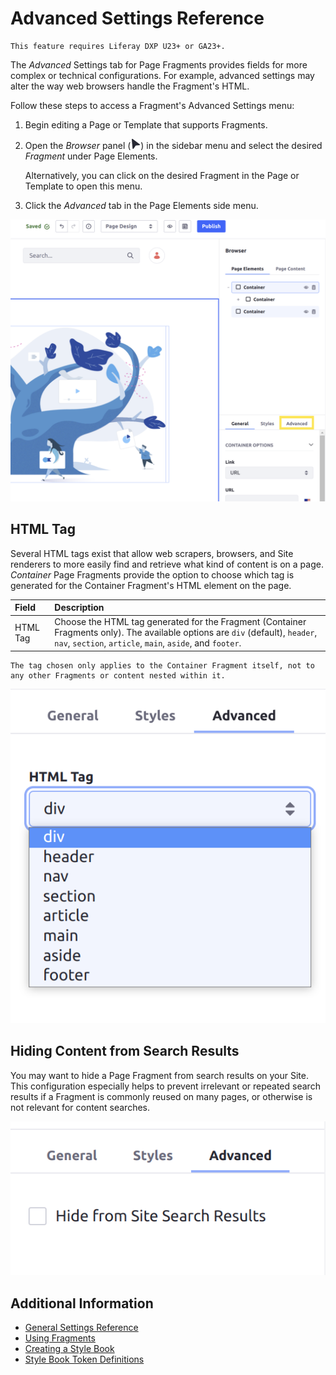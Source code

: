 # Advanced Settings Reference

```{note}
This feature requires Liferay DXP U23+ or GA23+.
```

The *Advanced* Settings tab for Page Fragments provides fields for more complex or technical configurations. For example, advanced settings may alter the way web browsers handle the Fragment's HTML.

Follow these steps to access a Fragment's Advanced Settings menu:

1. Begin editing a Page or Template that supports Fragments.

1. Open the *Browser* panel (![Browser](../../../../../images/icon-browser.png)) in the sidebar menu and select the desired *Fragment* under Page Elements.

   Alternatively, you can click on the desired Fragment in the Page or Template to open this menu.

1. Click the *Advanced* tab in the Page Elements side menu.

![Access a Fragment's Advanced settings in the Browser panel of the editing sidebar menu.](./advanced-settings-reference/images/01.png)

## HTML Tag

Several HTML tags exist that allow web scrapers, browsers, and Site renderers to more easily find and retrieve what kind of content is on a page. *Container* Page Fragments provide the option to choose which tag is generated for the Container Fragment's HTML element on the page.

| Field | Description |
| :--- | :--- |
| HTML Tag | Choose the HTML tag generated for the Fragment (Container Fragments only). The available options are `div` (default), `header`, `nav`, `section`, `article`, `main`, `aside`, and `footer`. |

```{note}
The tag chosen only applies to the Container Fragment itself, not to any other Fragments or content nested within it.
```

![You can choose which HTML tag is used for Container Fragments in the Advanced Settings tab.](./advanced-settings-reference/images/02.png)

## Hiding Content from Search Results

You may want to hide a Page Fragment from search results on your Site. This configuration especially helps to prevent irrelevant or repeated search results if a Fragment is commonly reused on many pages, or otherwise is not relevant for content searches.

![Improve the search results on your Site by hiding irrelevant or commonly reused Fragments.](./advanced-settings-reference/images/03.png)

## Additional Information

* [General Settings Reference](./general-settings-reference.md)
* [Using Fragments](../../using-fragments.md)
* [Creating a Style Book](../../../../site-appearance/style-books/using-a-style-book-to-standardize-site-appearance.md)
* [Style Book Token Definitions](../../../../site-appearance/style-books/developer-guide/style-book-token-definitions.md)

